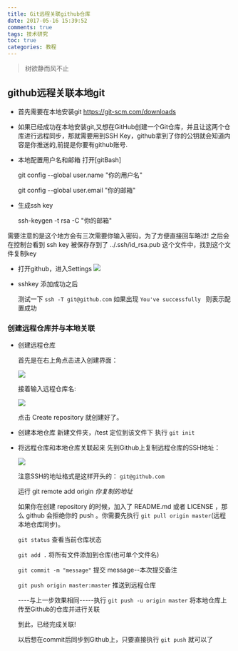 ```yaml
---
title: Git远程关联github仓库
date: 2017-05-16 15:39:52
comments: true
tags: 技术研究
toc: true
categories: 教程
---
```


<blockquote class="blockquote-center">树欲静而风不止</blockquote>


## github远程关联本地git


- 首先需要在本地安装git https://git-scm.com/downloads

- 如果已经成功在本地安装git,又想在GitHub创建一个Git仓库，并且让这两个仓库进行远程同步，那就需要用到SSH Key，github拿到了你的公钥就会知道内容是你推送的,前提是你要有github账号.

<!--more-->

- 本地配置用户名和邮箱
打开[gitBash]



    git config --global user.name "你的用户名"

    git config --global user.email "你的邮箱"


- 生成ssh key


	ssh-keygen -t rsa -C "你的邮箱"

		
需要注意的是这个地方会有三次需要你输入密码，为了方便直接回车略过!
之后会在控制台看到
ssh key 被保存存到了 ../.ssh/id_rsa.pub   这个文件中，找到这个文件复制key
		
- 打开github，进入Settings
	[![](http://aschouas.com/img/recom/20170516165044.png "")](http://aschouas.com/img/recom/20170516165044.png "")	

- sshkey 添加成功之后

	测试一下 `ssh -T git@github.com`
	如果出现 `You've successfully ` 则表示配置成功

### 创建远程仓库并与本地关联

- 创建远程仓库
 
	首先是在右上角点击进入创建界面：

	[![](http://aschouas.com/img/recom/20170516182417.png "")](http://aschouas.com/img/recom/20170516182417.png "")
	
	接着输入远程仓库名:
	
	[![](http://aschouas.com/img/recom/20170516182459.png "")](http://aschouas.com/img/recom/20170516182459.png "")

	点击 Create repository 就创建好了。

- 创建本地仓库
	新建文件夹，/test
	定位到该文件下 执行 `git init`
	

- 将远程仓库和本地仓库关联起来
	先到Github上复制远程仓库的SSH地址：
	
	[![](http://aschouas.com/img/recom/20170516182554.png "")](http://aschouas.com/img/recom/20170516182554.png "")
	
	注意SSH的地址格式是这样开头的： `git@github.com`
	
	运行 git remote add origin *你复制的地址*

	如果你在创建 repository 的时候，加入了 README.md 或者 LICENSE ，那么 github 会拒绝你的 push 。你需要先执行 `git pull origin master`(远程本地仓库同步)。

	`git status` 查看当前仓库状态
	
	`git add .`  将所有文件添加到仓库(也可单个文件名)
	
	`git commit -m "message"` 提交 message--本次提交备注
	
	`git push origin master:master` 推送到远程仓库
	
	----与上一步效果相同-----执行 `git push -u origin master` 将本地仓库上传至Github的仓库并进行关联
	
	到此，已经完成关联!
	
	以后想在commit后同步到Github上，只要直接执行 `git push` 就可以了
